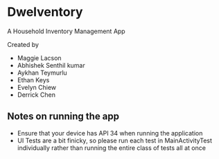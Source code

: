 # Dwelventory
A Household Inventory Management App

Created by
- Maggie Lacson
- Abhishek Senthil kumar
- Aykhan Teymurlu
- Ethan Keys
- Evelyn Chiew
- Derrick Chen	

## Notes on running the app
- Ensure that your device has API 34 when running the application
- UI Tests are a bit finicky, so please run each test in MainActivityTest individually rather than running the entire class of tests all at once
